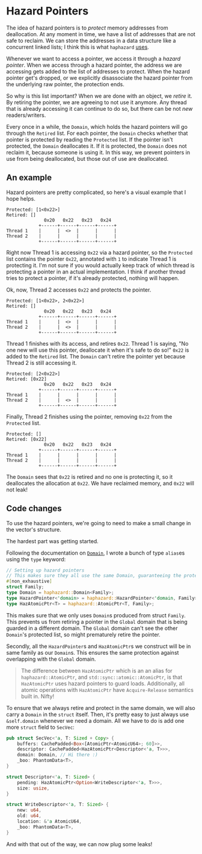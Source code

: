 # Hazard Pointers

The idea of hazard pointers is to _protect_ memory addresses from deallocation.
At any moment in time, we have a list of addresses that are not safe to reclaim.
We can store the addresses in a data structure like a concurrent linked lists; I
think this is what `haphazard`
[uses](https://docs.rs/haphazard/latest/src/haphazard/domain.rs.html#759-768).

Whenever we want to access a pointer, we access it through a _hazard pointer_.
When we access through a hazard pointer, the address we are accessing gets added
to the list of addresses to protect. When the hazard pointer get's dropped, or
we explicitly disassociate the hazard pointer from the underlying raw pointer,
the protection ends.

So why is this list important? When we are done with an object, we _retire_ it.
By retiring the pointer, we are agreeing to not use it anymore. Any thread that
is already accessing it can continue to do so, but there can be not _new_
readers/writers.

Every once in a while, the `Domain`, which holds the hazard pointers will go
through the `Retired` list. For each pointer, the `Domain` checks whether that
pointer is protected by reading the `Protected` list. If the pointer isn't
protected, the `Domain` deallocates it. If it is protected, the `Domain` does
not reclaim it, because someone is using it. In this way, we prevent pointers in
use from being deallocated, but those out of use are deallocated.

## An example

Hazard pointers are pretty complicated, so here's a visual example that I hope
helps.

```
Protected: [1<0x22>]
Retired: []
              0x20   0x22   0x23   0x24
            +------+------+------+------+
Thread 1    |      |  <>  |      |      |
Thread 2    |      |      |      |      |
            +------+------+------+------+
```

Right now Thread 1 is accessing `0x22` via a hazard pointer, so the `Protected`
list contains the pointer `Ox22`, annotated with `1` to indicate Thread 1 is
protecting it. I'm not sure if you would actually keep track of which thread is
protecting a pointer in an actual implementation. I think if another thread
tries to protect a pointer, if it's already protected, nothing will happen.

Ok, now, Thread 2 accesses `0x22` and protects the pointer.

```
Protected: [1<0x22>, 2<0x22>]
Retired: []
              0x20   0x22   0x23   0x24
            +------+------+------+------+
Thread 1    |      |  <>  |      |      |
Thread 2    |      |  <>  |      |      |
            +------+------+------+------+
```

Thread 1 finishes with its access, and retires `0x22`. Thread 1 is saying, "No
one new will use this pointer, deallocate it when it's safe to do so!" `0x22` is
added to the `Retired` list. The `Domain` can't retire the pointer yet because
Thread 2 is still accessing it.

```
Protected: [2<0x22>]
Retired: [0x22]
              0x20   0x22   0x23   0x24
            +------+------+------+------+
Thread 1    |      |      |      |      |
Thread 2    |      |  <>  |      |      |
            +------+------+------+------+
```

Finally, Thread 2 finishes using the pointer, removing `0x22` from the
`Protected` list.

```
Protected: []
Retired: [0x22]
              0x20   0x22   0x23   0x24
            +------+------+------+------+
Thread 1    |      |      |      |      |
Thread 2    |      |      |      |      |
            +------+------+------+------+
```

The `Domain` sees that `0x22` is retired and no one is protecting it, so it
deallocates the allocation at `0x22`. We have reclaimed memory, and `0x22` will
not leak!

## Code changes

To use the hazard pointers, we're going to need to make a small change in the
vector's structure.

The hardest part was getting started.

Following the documentation on
[`Domain`](https://docs.rs/haphazard/latest/haphazard/struct.Domain.html), I
wrote a bunch of type `alias`es using the `type` keyword:

```rust
// Setting up hazard pointers
// This makes sure they all use the same Domain, guaranteeing the protection is valid.
#[non_exhaustive]
struct Family;
type Domain = haphazard::Domain<Family>;
type HazardPointer<'domain> = haphazard::HazardPointer<'domain, Family>;
type HazAtomicPtr<T> = haphazard::AtomicPtr<T, Family>;
```

This makes sure that we only uses `Domain`s produced from struct `Family`. This
prevents us from retiring a pointer in the `Global` domain that is being guarded
in a different domain. The `Global` domain can't see the other `Domain`'s
protected list, so might prematurely retire the pointer.

Secondly, all the `HazardPointer`s and `HazAtomicPtr`s we construct will be in
same family as our `Domain`s. This ensures the same protection against
overlapping with the `Global` domain.

> The difference between `HazAtomicPtr` which is an an alias for
> `haphazard::AtomicPtr`, and `std::sync::atomic::AtomicPtr`, is that
> `HazAtomicPtr` uses hazard pointers to guard loads. Additionally, all atomic
> operations with `HazAtomicPtr` have `Acquire-Release` semantics built in.
> Nifty!

To ensure that we always retire and protect in the same domain, we will also
carry a `Domain` in the `struct` itself. Then, it's pretty easy to just always
use `&self.domain` whenever we need a domain. All we have to do is add one more
`struct` field to `SecVec`:

```rust
pub struct SecVec<'a, T: Sized + Copy> {
    buffers: CachePadded<Box<[AtomicPtr<AtomicU64>; 60]>>,
    descriptor: CachePadded<HazAtomicPtr<Descriptor<'a, T>>>,
    domain: Domain, // Hi there :)
    _boo: PhantomData<T>,
}

struct Descriptor<'a, T: Sized> {
    pending: HazAtomicPtr<Option<WriteDescriptor<'a, T>>>,
    size: usize,
}

struct WriteDescriptor<'a, T: Sized> {
    new: u64,
    old: u64,
    location: &'a AtomicU64,
    _boo: PhantomData<T>,
}
```

And with that out of the way, we can now plug some leaks!
